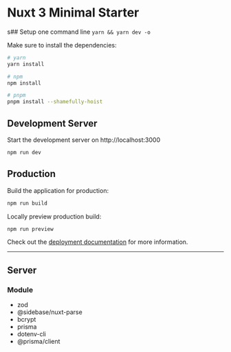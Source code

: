 # Nuxt 3 Minimal Starter

s## Setup
one command line 
`yarn && yarn dev -o`

Make sure to install the dependencies:

```bash
# yarn
yarn install

# npm
npm install

# pnpm
pnpm install --shamefully-hoist
```

## Development Server

Start the development server on http://localhost:3000

```bash
npm run dev
```

## Production

Build the application for production:

```bash
npm run build
```

Locally preview production build:

```bash
npm run preview
```

Check out the [deployment documentation](https://nuxt.com/docs/getting-started/deployment) for more information.


---
## Server

### Module
- zod 
- @sidebase/nuxt-parse
- bcrypt
- prisma
- dotenv-cli
- @prisma/client
